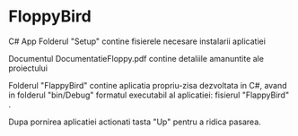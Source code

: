 # FloppyBird
C# App
Folderul "Setup" contine fisierele necesare instalarii aplicatiei

Documentul DocumentatieFloppy.pdf contine detaliile amanuntite ale proiectului

Folderul "FlappyBird" contine aplicatia propriu-zisa dezvoltata in C#, avand in folderul
"bin/Debug" formatul executabil al aplicatiei: fisierul "FlappyBird" .

Dupa pornirea aplicatiei actionati tasta "Up" pentru a ridica pasarea.
